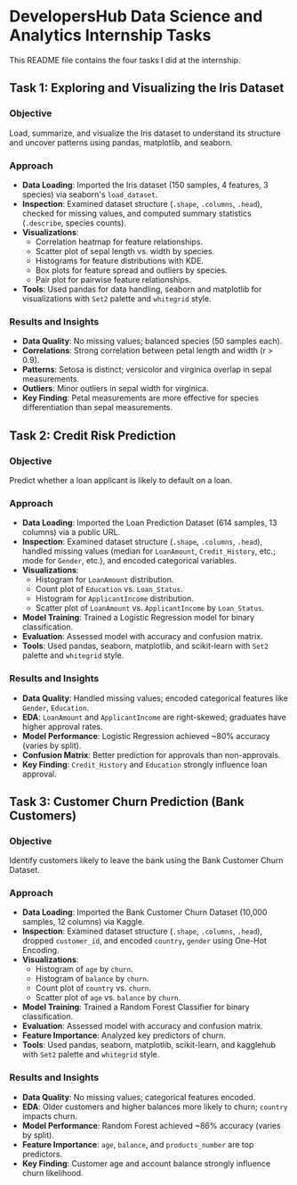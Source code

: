 # DevelopersHub Data Science and Analytics Internship Tasks

This README file contains the four tasks I did at the internship.

## Task 1: Exploring and Visualizing the Iris Dataset

### Objective
Load, summarize, and visualize the Iris dataset to understand its structure and uncover patterns using pandas, matplotlib, and seaborn.

### Approach
- **Data Loading**: Imported the Iris dataset (150 samples, 4 features, 3 species) via seaborn's `load_dataset`.
- **Inspection**: Examined dataset structure (`.shape`, `.columns`, `.head`), checked for missing values, and computed summary statistics (`.describe`, species counts).
- **Visualizations**:
  - Correlation heatmap for feature relationships.
  - Scatter plot of sepal length vs. width by species.
  - Histograms for feature distributions with KDE.
  - Box plots for feature spread and outliers by species.
  - Pair plot for pairwise feature relationships.
- **Tools**: Used pandas for data handling, seaborn and matplotlib for visualizations with `Set2` palette and `whitegrid` style.

### Results and Insights
- **Data Quality**: No missing values; balanced species (50 samples each).
- **Correlations**: Strong correlation between petal length and width (r > 0.9).
- **Patterns**: Setosa is distinct; versicolor and virginica overlap in sepal measurements.
- **Outliers**: Minor outliers in sepal width for virginica.
- **Key Finding**: Petal measurements are more effective for species differentiation than sepal measurements.


## Task 2: Credit Risk Prediction

### Objective
Predict whether a loan applicant is likely to default on a loan.

### Approach
- **Data Loading**: Imported the Loan Prediction Dataset (614 samples, 13 columns) via a public URL.
- **Inspection**: Examined dataset structure (`.shape`, `.columns`, `.head`), handled missing values (median for `LoanAmount`, `Credit_History`, etc.; mode for `Gender`, etc.), and encoded categorical variables.
- **Visualizations**:
  - Histogram for `LoanAmount` distribution.
  - Count plot of `Education` vs. `Loan_Status`.
  - Histogram for `ApplicantIncome` distribution.
  - Scatter plot of `LoanAmount` vs. `ApplicantIncome` by `Loan_Status`.
- **Model Training**: Trained a Logistic Regression model for binary classification.
- **Evaluation**: Assessed model with accuracy and confusion matrix.
- **Tools**: Used pandas, seaborn, matplotlib, and scikit-learn with `Set2` palette and `whitegrid` style.

### Results and Insights
- **Data Quality**: Handled missing values; encoded categorical features like `Gender`, `Education`.
- **EDA**: `LoanAmount` and `ApplicantIncome` are right-skewed; graduates have higher approval rates.
- **Model Performance**: Logistic Regression achieved ~80% accuracy (varies by split).
- **Confusion Matrix**: Better prediction for approvals than non-approvals.
- **Key Finding**: `Credit_History` and `Education` strongly influence loan approval.


## Task 3: Customer Churn Prediction (Bank Customers)

### Objective
Identify customers likely to leave the bank using the Bank Customer Churn Dataset.

### Approach
- **Data Loading**: Imported the Bank Customer Churn Dataset (10,000 samples, 12 columns) via Kaggle.
- **Inspection**: Examined dataset structure (`.shape`, `.columns`, `.head`), dropped `customer_id`, and encoded `country`, `gender` using One-Hot Encoding.
- **Visualizations**:
  - Histogram of `age` by `churn`.
  - Histogram of `balance` by `churn`.
  - Count plot of `country` vs. `churn`.
  - Scatter plot of `age` vs. `balance` by `churn`.
- **Model Training**: Trained a Random Forest Classifier for binary classification.
- **Evaluation**: Assessed model with accuracy and confusion matrix.
- **Feature Importance**: Analyzed key predictors of churn.
- **Tools**: Used pandas, seaborn, matplotlib, scikit-learn, and kagglehub with `Set2` palette and `whitegrid` style.

### Results and Insights
- **Data Quality**: No missing values; categorical features encoded.
- **EDA**: Older customers and higher balances more likely to churn; `country` impacts churn.
- **Model Performance**: Random Forest achieved ~86% accuracy (varies by split).
- **Feature Importance**: `age`, `balance`, and `products_number` are top predictors.
- **Key Finding**: Customer age and account balance strongly influence churn likelihood.

